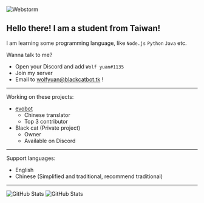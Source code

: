 ![Webstorm](https://img.shields.io/badge/webstorm-143?style=for-the-badge&logo=webstorm&logoColor=white&color=black&labelColor=darkorchid)

## Hello there! I am a student from Taiwan!

I am learning some programming language, like `Node.js` `Python` `Java` etc.

Wanna talk to me?
* Open your Discord and add `Wolf yuan#1135`
* Join my server
* Email to wolfyuan@blackcatbot.tk !

***

Working on these projects:

- [evobot](https://github.com/eritislami/evobot)
  - Chinese translator
  - Top 3 contributor
- Black cat (Private project)
  - Owner
  - Available on Discord

***

Support languages:

- English
- Chinese (Simplified and traditional, recommend traditional)

***

![GitHub Stats](https://github-readme-stats.vercel.app/api/?username=wolf-yuan-6115&show_icons=true&theme=nord)
![GitHub Stats](https://github-readme-streak-stats.herokuapp.com/?user=wolf-yuan-6115&theme=nord)
